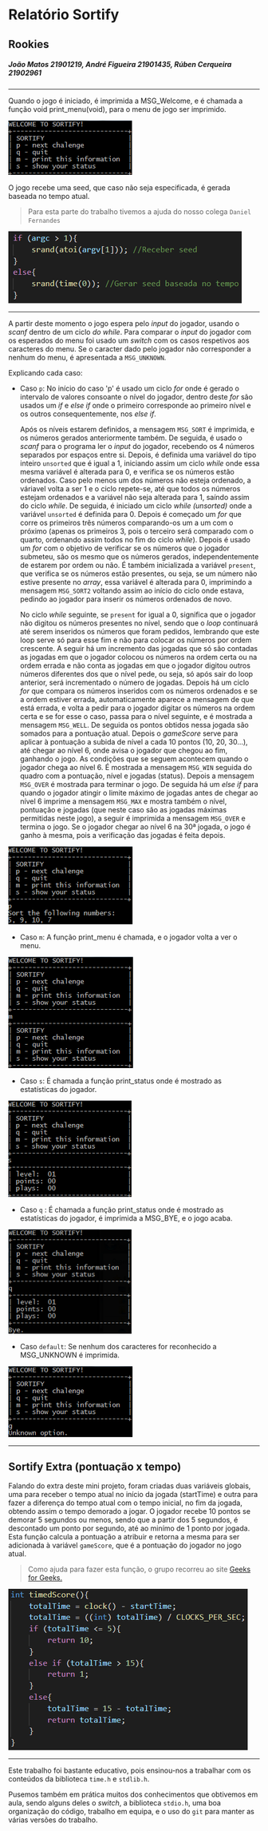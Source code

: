 # Relatório Sortify
## Rookies
##### João Matos 21901219, André Figueira 21901435, Rúben Cerqueira 21902961

---

Quando o jogo é iniciado, é imprimida a MSG_Welcome, e é chamada a função void print_menu(void), para o menu de jogo ser imprimido.

![Welcome message](Images/Welcome.png)

O jogo recebe uma seed, que caso não seja especificada, é gerada baseada no tempo atual.
>Para esta parte do trabalho tivemos a ajuda do nosso colega `Daniel Fernandes`

![Seed Generation](Images\seed.png)

---

A partir deste momento o jogo espera pelo _input_ do jogador, usando o _scanf_ dentro de um ciclo _do while_. Para comparar o _input_ do jogador com os esperados do menu foi usado um _switch_ com os casos respetivos aos caracteres do menu. Se o caracter dado pelo jogador não corresponder a nenhum do menu, é apresentada a `MSG_UNKNOWN`. 

Explicando cada caso:

* Caso `p`: No início do caso 'p' é usado um ciclo _for_ onde é gerado o intervalo de valores consoante o nível do jogador, dentro deste _for_ são usados um _if_ e _else if_ onde o primeiro corresponde ao primeiro nível e os outros consequentemente, nos _else if_.

  Após os níveis estarem definidos, a mensagem `MSG_SORT` é imprimida, e os números gerados anteriormente também. De seguida, é usado o _scanf_ para o programa ler o _input_ do jogador, recebendo os 4 números separados por espaços entre si. Depois, é definida uma variável do tipo inteiro `unsorted` que é igual a 1, iniciando assim um ciclo _while_ onde essa mesma variável é alterada para 0, e verifica se os números estão ordenados. Caso pelo menos um dos números não esteja ordenado, a váriavel volta a ser 1 e o ciclo repete-se, até que todos os números estejam ordenados e a variável não seja alterada para 1, saíndo assim do ciclo _while_. De seguida, é iniciado um ciclo _while (unsorted)_  onde a variável `unsorted` é definida para 0. Depois é começado um _for_ que corre os primeiros três números comparando-os um a um com o próximo (apenas os primeiros 3, pois o terceiro será comparado com o quarto, ordenando assim todos no fim do ciclo _while_). Depois é usado um _for_ com o objetivo de verificar se os números que o jogador submeteu, são os mesmo que os números gerados, independentemente de estarem por ordem ou não. É também inicializada a variável `present`, que verifica se os números estão presentes, ou seja, se um número não estive presente no _array_, essa variável é alterada para 0, imprimindo a mensagem `MSG_SORT2` voltando assim ao início do ciclo onde estava, pedindo ao jogador para inserir os números ordenados de novo.
  
    No ciclo _while_ seguinte, se `present` for igual a 0, significa que o jogador não digitou os números presentes no nível, sendo que o _loop_ continuará até serem inseridos os números que foram pedidos, lembrando que este loop serve só para esse fim e não para colocar os números por ordem crescente.
    A seguir há um incremento das jogadas que só são contadas as jogadas em que o jogador colocou os números na ordem certa ou na ordem errada e não conta as jogadas em que o jogador digitou outros números diferentes dos que o nível pede, ou seja, só após sair do loop anterior, será incrementado o número de jogadas.
    Depois há um ciclo _for_ que compara os números inseridos com os números ordenados e se a ordem estiver errada, automaticamente aparece a mensagem de que está errada, e volta a pedir para o jogador digitar os números na ordem certa e se for esse o caso, passa para o nível seguinte, e é mostrada a mensagem `MSG_WELL`. De seguida os pontos obtidos nessa jogada são somados para a pontuação atual. 
    Depois o _gameScore_ serve para aplicar à pontuação a subida de nível a cada 10 pontos (10, 20, 30...), até chegar ao nível 6, onde avisa o jogador que chegou ao fim, ganhando o jogo.
    As condições que se seguem acontecem quando o jogador chega ao nível 6. É mostrada a mensagem `MSG_WIN` seguida do quadro com a pontuação, nível e jogadas (status). Depois a mensagem `MSG_OVER` é mostrada para terminar o jogo. De seguida há um _else if_ para quando o jogador atingir o limite máximo de jogadas antes de chegar ao nível 6 imprime a mensagem `MSG_MAX` e mostra também o nível, pontuação e jogadas (que neste caso são as jogadas máximas permitidas neste jogo), a seguir é imprimida a mensagem `MSG_OVER` e termina o jogo. Se o jogador chegar ao nível 6 na 30ª jogada, o jogo é ganho à mesma, pois a verificação das jogadas é feita depois.

![Command p](Images\commandP.png)

* Caso `m`: A função print_menu é chamada, e o jogador volta a ver o menu.

![Command m](Images\commandM.png)

* Caso `s`: É chamada a função print_status onde é mostrado as estatísticas do jogador.

![Command s](Images\commandS.png)

* Caso `q` : É chamada a função print_status onde é mostrado as estatísticas do jogador, é imprimida a MSG_BYE, e o jogo acaba.

![Command q](Images\commandQ.png)

* Caso `default`: Se nenhum dos caracteres for reconhecido a MSG_UNKNOWN é imprimida.

![Message Unknown](Images\Unknown.png)

---

## Sortify Extra (pontuação x tempo)

Falando do extra deste mini projeto, foram criadas duas variáveis globais, uma para receber o tempo atual no início da jogada (startTime) e outra para fazer a diferença do tempo atual com o tempo inicial, no fim da jogada, obtendo assim o tempo demorado a jogar. O jogador recebe 10 pontos se demorar 5 segundos ou menos, sendo que a partir dos 5 segundos, é descontado um ponto por segundo, até ao minímo de 1 ponto por jogada. Esta função calcula a pontuação a atribuir e retorna a mesma para ser adicionada à variável `gameScore`, que é a pontuação do jogador no jogo atual.
> Como ajuda para fazer esta função, o grupo recorreu ao site [Geeks for Geeks.](https://www.geeksforgeeks.org/how-to-measure-time-taken-by-a-program-in-c/)

![timedScore Function](Images\timedScore.png)

---

Este trabalho foi bastante educativo, pois ensinou-nos a trabalhar com os conteúdos da biblioteca `time.h` e `stdlib.h`.

Pusemos também em prática muitos dos conhecimentos que obtivemos em aula, sendo alguns deles o _switch_, a biblioteca `stdio.h`, uma boa organização do código, trabalho em equipa, e o uso do `git` para manter as várias versões do trabalho.
